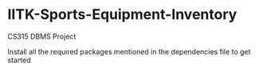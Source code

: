 # IITK-Sports-Equipment-Inventory
CS315 DBMS Project

Install all the required packages mentioned in the dependencies file to get started

